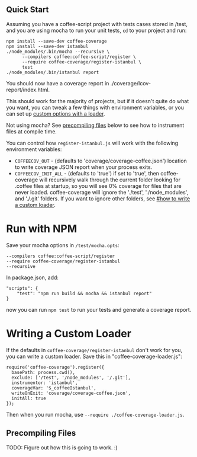 Quick Start
-----------

Assuming you have a coffee-script project with tests cases stored in /test, and you are using
mocha to run your unit tests, `cd` to your project and run:

    npm install --save-dev coffee-coverage
    npm install --save-dev istanbul
    ./node_modules/.bin/mocha --recursive \
          --compilers coffee:coffee-script/register \
          --require coffee-coverage/register-istanbul \
          test
    ./node_modules/.bin/istanbul report

You should now have a coverage report in ./coverage/lcov-report/index.html.

This should work for the majority of projects, but if it doesn't quite do what you want, you can
tweak a few things with environment variables, or you can set up
[custom options with a loader](#writing-a-custom-loader).

Not using mocha?  See [precompiling files](#precompiling-files) below to see how to instrument
files at compile time.

You can control how `register-istanbul.js` will work with the following environment variables:

* `COFFEECOV_OUT` - (defaults to 'coverage/coverage-coffee.json') location to write coverage JSON
  report when your process exits.
* `COFFEECOV_INIT_ALL` - (defaults to 'true') if set to 'true', then coffee-coverage will
  recursively walk through the current folder looking for .coffee files at startup, so you will see
  0% coverage for files that are never loaded.  coffee-coverage will ignore the './test',
  './node_modules', and './.git' folders.  If you want to ignore other folders, see
  [#how to write a custom loader](#writing-a-custom-loader).

Run with NPM
============

Save your mocha options in `/test/mocha.opts`:

    --compilers coffee:coffee-script/register
    --require coffee-coverage/register-istanbul
    --recursive

In package.json, add:

    "scripts": {
        "test": "npm run build && mocha && istanbul report"
    }

now you can run `npm test` to run your tests and generate a coverage report.

Writing a Custom Loader
=======================

If the defaults in `coffee-coverage/register-istanbul` don't work for you, you can write a custom
loader.  Save this in "coffee-coverage-loader.js":

    require('coffee-coverage').register({
      basePath: process.cwd(),
      exclude: ['/test', '/node_modules', '/.git'],
      instrumentor: 'istanbul',
      coverageVar: '$_coffeeIstanbul',
      writeOnExit: 'coverage/coverage-coffee.json',
      initAll: true
    });

Then when you run mocha, use `--require ./coffee-coverage-loader.js`.

Precompiling Files
------------------

TODO: Figure out how this is going to work.  :)
